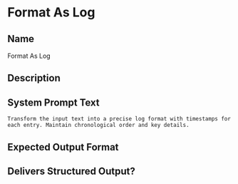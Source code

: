 # Format As Log

## Name
Format As Log

## Description


## System Prompt Text
```
Transform the input text into a precise log format with timestamps for each entry. Maintain chronological order and key details.

```

## Expected Output Format


## Delivers Structured Output?

